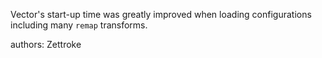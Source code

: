 Vector's start-up time was greatly improved when loading configurations including many `remap` transforms.

authors: Zettroke
